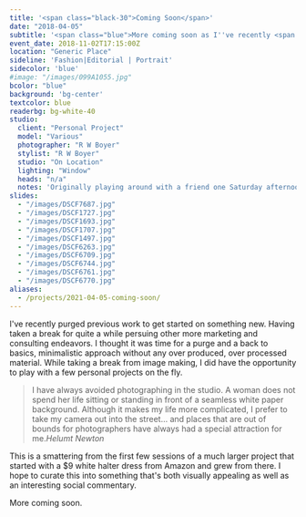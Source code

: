 ```yaml
---
title: '<span class="black-30">Coming Soon</span>'
date: "2018-04-05"
subtitle: '<span class="blue">More coming soon as I''ve recently <span class="fw7">purged everything.</span></span>'
event_date: 2018-11-02T17:15:00Z
location: "Generic Place"
sideline: 'Fashion|Editorial | Portrait'
sidecolor: 'blue'
#image: "/images/099A1055.jpg"
bcolor: "blue"
background: 'bg-center'
textcolor: blue
readerbg: bg-white-40
studio:
  client: "Personal Project"
  model: "Various"
  photographer: "R W Boyer"
  stylist: "R W Boyer"
  studio: "On Location"
  lighting: "Window"
  heads: "n/a"
  notes: 'Originally playing around with a friend one Saturday afternoon grew into a project involving 25 extremely diverse subjects from all walks of life.'
slides:
  - "/images/DSCF7687.jpg"
  - "/images/DSCF1727.jpg"
  - "/images/DSCF1693.jpg"
  - "/images/DSCF1707.jpg"
  - "/images/DSCF1497.jpg"
  - "/images/DSCF6263.jpg"
  - "/images/DSCF6709.jpg"
  - "/images/DSCF6744.jpg"
  - "/images/DSCF6761.jpg"
  - "/images/DSCF6770.jpg"
aliases:
  - /projects/2021-04-05-coming-soon/
---
```

I've recently purged previous work to get started on something new. Having taken a break for quite a while persuing other more marketing and consulting endeavors. I thought it was time for a purge and a back to basics, minimalistic approach without any over produced, over processed material. While taking a break from image making, I did have the opportunity to play with a few personal projects on the fly.

> I have always avoided photographing in the studio. A woman does not spend her life sitting or standing in front of a seamless white paper background. Although it makes my life more complicated, I prefer to take my camera out into the street... and places that are out of bounds for photographers have always had a special attraction for me.<cite>Helumt Newton</cite>

This is a smattering from the first few sessions of a much larger project that started with a $9 white halter dress from Amazon and grew from there. I hope to curate this into something that's both visually appealing as well as an interesting social commentary.

More coming soon.


